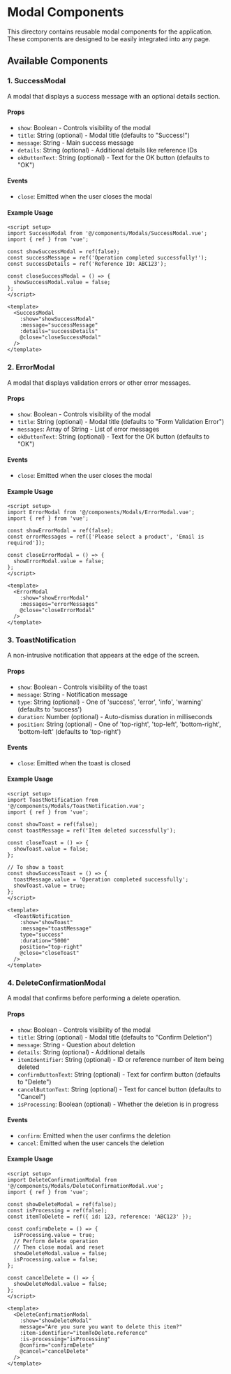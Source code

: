 # Modal Components

This directory contains reusable modal components for the application. These components are designed to be easily integrated into any page.

## Available Components

### 1. SuccessModal

A modal that displays a success message with an optional details section.

#### Props

- `show`: Boolean - Controls visibility of the modal
- `title`: String (optional) - Modal title (defaults to "Success!")
- `message`: String - Main success message
- `details`: String (optional) - Additional details like reference IDs
- `okButtonText`: String (optional) - Text for the OK button (defaults to "OK")

#### Events

- `close`: Emitted when the user closes the modal

#### Example Usage

```vue
<script setup>
import SuccessModal from '@/components/Modals/SuccessModal.vue';
import { ref } from 'vue';

const showSuccessModal = ref(false);
const successMessage = ref('Operation completed successfully!');
const successDetails = ref('Reference ID: ABC123');

const closeSuccessModal = () => {
  showSuccessModal.value = false;
};
</script>

<template>
  <SuccessModal
    :show="showSuccessModal"
    :message="successMessage"
    :details="successDetails"
    @close="closeSuccessModal"
  />
</template>
```

### 2. ErrorModal

A modal that displays validation errors or other error messages.

#### Props

- `show`: Boolean - Controls visibility of the modal
- `title`: String (optional) - Modal title (defaults to "Form Validation Error")
- `messages`: Array of String - List of error messages
- `okButtonText`: String (optional) - Text for the OK button (defaults to "OK")

#### Events

- `close`: Emitted when the user closes the modal

#### Example Usage

```vue
<script setup>
import ErrorModal from '@/components/Modals/ErrorModal.vue';
import { ref } from 'vue';

const showErrorModal = ref(false);
const errorMessages = ref(['Please select a product', 'Email is required']);

const closeErrorModal = () => {
  showErrorModal.value = false;
};
</script>

<template>
  <ErrorModal
    :show="showErrorModal"
    :messages="errorMessages"
    @close="closeErrorModal"
  />
</template>
```

### 3. ToastNotification

A non-intrusive notification that appears at the edge of the screen.

#### Props

- `show`: Boolean - Controls visibility of the toast
- `message`: String - Notification message
- `type`: String (optional) - One of 'success', 'error', 'info', 'warning' (defaults to 'success')
- `duration`: Number (optional) - Auto-dismiss duration in milliseconds
- `position`: String (optional) - One of 'top-right', 'top-left', 'bottom-right', 'bottom-left' (defaults to 'top-right')

#### Events

- `close`: Emitted when the toast is closed

#### Example Usage

```vue
<script setup>
import ToastNotification from '@/components/Modals/ToastNotification.vue';
import { ref } from 'vue';

const showToast = ref(false);
const toastMessage = ref('Item deleted successfully');

const closeToast = () => {
  showToast.value = false;
};

// To show a toast
const showSuccessToast = () => {
  toastMessage.value = 'Operation completed successfully';
  showToast.value = true;
};
</script>

<template>
  <ToastNotification
    :show="showToast"
    :message="toastMessage"
    type="success"
    :duration="5000"
    position="top-right"
    @close="closeToast"
  />
</template>
```

### 4. DeleteConfirmationModal

A modal that confirms before performing a delete operation.

#### Props

- `show`: Boolean - Controls visibility of the modal
- `title`: String (optional) - Modal title (defaults to "Confirm Deletion")
- `message`: String - Question about deletion
- `details`: String (optional) - Additional details
- `itemIdentifier`: String (optional) - ID or reference number of item being deleted
- `confirmButtonText`: String (optional) - Text for confirm button (defaults to "Delete")
- `cancelButtonText`: String (optional) - Text for cancel button (defaults to "Cancel") 
- `isProcessing`: Boolean (optional) - Whether the deletion is in progress

#### Events

- `confirm`: Emitted when the user confirms the deletion
- `cancel`: Emitted when the user cancels the deletion

#### Example Usage

```vue
<script setup>
import DeleteConfirmationModal from '@/components/Modals/DeleteConfirmationModal.vue';
import { ref } from 'vue';

const showDeleteModal = ref(false);
const isProcessing = ref(false);
const itemToDelete = ref({ id: 123, reference: 'ABC123' });

const confirmDelete = () => {
  isProcessing.value = true;
  // Perform delete operation
  // Then close modal and reset
  showDeleteModal.value = false;
  isProcessing.value = false;
};

const cancelDelete = () => {
  showDeleteModal.value = false;
};
</script>

<template>
  <DeleteConfirmationModal
    :show="showDeleteModal"
    message="Are you sure you want to delete this item?"
    :item-identifier="itemToDelete.reference"
    :is-processing="isProcessing"
    @confirm="confirmDelete"
    @cancel="cancelDelete"
  />
</template>
``` 